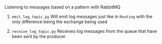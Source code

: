 Listening to messages based on a pattern with RabbitMQ

1. `emit_log_topic.py`
    Will emit log messages just like in `Routing` with the only difference being the exchange being used
    
2. `receive_log_topic.py`
    Receives log messages from the queue that have been sent by the producer 